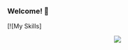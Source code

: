### Welcome! 👋

[![My Skills]

<p align="center">
  <a href="https://skillicons.dev">
    <img src="https://skillicons.dev/icons?i=nodejs,java,py,aws,git,mysql,postman,sublime,vscode,&perline=3" />
  </a>
</p>
<!--
**r2vichan/r2vichan** is a ✨ _special_ ✨ repository because its `README.md` (this file) appears on your GitHub profile.

Here are some ideas to get you started:

- 🔭 I’m currently working on ...
- 🌱 I’m currently learning ...
- 👯 I’m looking to collaborate on ...
- 🤔 I’m looking for help with ...
- 💬 Ask me about ...
- 📫 How to reach me: ...
- 😄 Pronouns: ...
- ⚡ Fun fact: ...
-->
